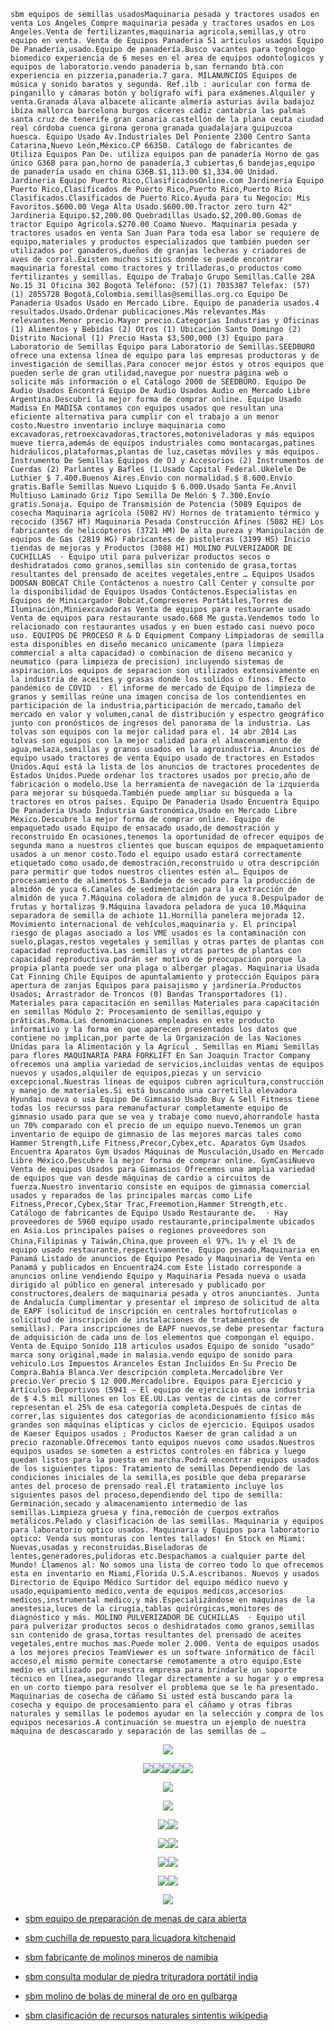 
```
sbm equipos de semillas usadosMaquinaria pesada y tractores usados en venta Los Angeles Compre maquinaria pesada y tractores usados en Los Angeles.Venta de fertilizantes,maquinaria agricola,semillas,y otro equipo en venta. Venta de Equipos Panaderia 51 articulos usados Equipo De Panadería,usado.Equipo de panadería.Busco vacantes para tegnologo biomedico experiencia de 6 meses en el area de equipos odontologicos y equipos de laboratorio.vendo panaderia b,san fernando btà.con experiencia en pizzeria,panaderia.7 gara. MILANUNCIOS Equipos de música y sonido baratos y segunda. Ref.ilb : auricular con forma de pinganillo y cámaras botón y bolígrafo wifi para exámenes.Alquiler y venta.Granada álava albacete alicante almería asturias ávila badajoz ibiza mallorca barcelona burgos cáceres cádiz cantabria las palmas santa cruz de tenerife gran canaria castellón de la plana ceuta ciudad real córdoba cuenca girona gerona granada guadalajara guipuzcoa huesca. Equipo Usado Av.Industriales Del Poniente 2300 Centro Santa Catarina,Nuevo León,México.CP 66350. Catálogo de fabricantes de Utiliza Equipos Pan De. utiliza equipos pan de panadería Horno de gas único G36B para pan,horno de panadería,3 cubiertas,6 bandejas,equipo de panadería usado en china G36B.$1,113.00 $1,334.00 Unidad. Jardineria Equipo Puerto Rico,ClasificadosOnline.com Jardineria Equipo Puerto Rico,Clasificados de Puerto Rico,Puerto Rico,Puerto Rico Clasificados.Clasificados de Puerto Rico.Ayuda para tu Negocio: Mis Favoritos.$600.00 Vega Alta Usado.$600.00.Tractor zero turn 42" Jardineria Equipo.$2,200.00 Quebradillas Usado.$2,200.00.Gomas de tractor Equipo Agricola.$270.00 Coamo Nuevo. Maquinaria pesada y tractores usados en venta San Juan Para toda esa labor se requiere de equipo,materiales y productos especializados que también pueden ser utilizados por ganaderos,dueños de granjas lecheras y criadores de aves de corral.Existen muchos sitios donde se puede encontrar maquinaria forestal como tractores y trilladoras,o productos como fertilizantes y semillas. Equipo de Trabajo Grupo Semillas.Calle 28A No.15 31 Oficina 302 Bogotá Teléfono: (57)(1) 7035387 Telefax: (57) (1) 2855728 Bogotá,Colombia.semillas@semillas.org.co Equipo De Panaderia Usados Usado en Mercado Libre. Equipo de panaderia usados.4 resultados.Usado.Ordenar publicaciones.Más relevantes.Más relevantes.Menor precio.Mayor precio.Categorías Industrias y Oficinas (1) Alimentos y Bebidas (2) Otros (1) Ubicación Santo Domingo (2) Distrito Nacional (1) Precio Hasta $3,500,000 (3) Equipo para Laboratorio de Semillas Equipo para Laboratorio de Semillas.SEEDBURO ofrece una extensa línea de equipo para las empresas productoras y de investigación de semillas.Para conocer mejor éstos y otros equipos que pueden serle de gran utilidad,navegue por nuestra página web o solicite más información o el Catálogo 2000 de SEEDBURO. Equipo De Audio Usados Encontrá Equipo De Audio Usados Audio en Mercado Libre Argentina.Descubrí la mejor forma de comprar online. Equipo Usado Madisa En MADISA contamos con equipos usados que resultan una eficiente alternativa para cumplir con el trabajo a un menor costo.Nuestro inventario incluye maquinaria como excavadoras,retroexcavadoras,tractores,motoniveladoras y más equipos mueve tierra,además de equipos industriales como montacargas,patines hidráulicos,plataformas,plantas de luz,casetas móviles y más equipos. Instrumento De Semillas Equipos de DJ y Accesorios (2) Instrumentos de Cuerdas (2) Parlantes y Bafles (1.Usado Capital Federal.Ukelele De Luthier $ 7.400.Buenos Aires.Envío con normalidad.$ 8.600.Envío gratis.Bafle Semillas Nuevo Liquido $ 6.000.Usado Santa Fe.Anvil Multiuso Laminado Griz Tipo Semilla De Melón $ 7.300.Envío gratis.Sonaja. Equipo de Transmisión de Potencia (5089 Equipos de cosecha Maquinaria agrícola (5082 HV) Hornos de tratamiento térmico y recocido (3567 HT) Maquinaria Pesada Construcción Afines (5082 HE) Los fabricantes de helicópteros (3721 HM) De alta pureza y Manipulación de equipos de Gas (2819 HG) Fabricantes de pistoleras (3199 HS) Inicio tiendas de mejoras y Productos (3088 HI) MOLINO PULVERIZADOR DE CUCHILLAS  · Equipo util para pulverizar productos secos o deshidratados como granos,semillas sin contenido de grasa,tortas resultantes del prensado de aceites vegetales,entre … Equipos Usados DOOSAN BOBCAT Chile Contáctenos a nuestro Call Center y consulte por la disponibilidad de Equipos Usados Contáctenos.Especialistas en Equipos de Minicargador Bobcat,Compresores Portátiles,Torres de Iluminación,Miniexcavadoras Venta de equipos para restaurante usado Venta de equipos para restaurante usado.668 Me gusta.Vendemos todo lo relacionado con restaurantes usados y en buen estado casi nuevo poco uso. EQUIPOS DE PROCESO R & D Equipment Company Limpiadoras de semilla esta disponibles en diseño mecanico unicamente (para limpieza commercial a alta capacidad) o combinacion de diseno mecanico y neumatico (para limpieza de precision) incluyendo sistemas de aspiracion.Los equipos de separacion son utilizados extensivamente en la industria de aceites y grasas donde los solidos o finos. Efecto pandémico de COVID  · El informe de mercado de Equipo de limpieza de granos y semillas reúne una imagen concisa de los contendientes en participación de la industria,participación de mercado,tamaño del mercado en valor y volumen,canal de distribución y espectro geográfico junto con pronósticos de ingresos del panorama de la industria. Las tolvas son equipos con la mejor calidad para el. 14 abr 2014 Las tolvas son equipos con la mejor calidad para el almacenamiento de agua,melaza,semillas y granos usados en la agroindustria. Anuncios de equipo usado tractores de venta Equipo usado de tractores en Estados Unidos.Aquí está la lista de los anuncios de tractores procedentes de Estados Unidos.Puede ordenar los tractores usados por precio,año de fabricación o modelo.Use la herramienta de navegación de la izquierda para mejorar su búsqueda.También puede ampliar su búsqueda a la tractores en otros países. Equipo De Panaderia Usado Encuentra Equipo De Panaderia Usado Industria Gastronómica,Usado en Mercado Libre México.Descubre la mejor forma de comprar online. Equipo de empaquetado usado Equipo de ensacado usado,de demostración y reconstruido En ocasiones,tenemos la oportunidad de ofrecer equipos de segunda mano a nuestros clientes que buscan equipos de empaquetamiento usados a un menor costo.Todo el equipo usado estará correctamente etiquetado como usado,de demostración,reconstruido u otra descripción para permitir que todos nuestros clientes estén al… Equipos de procesamiento de alimentos 5.Bandeja de secado para la producción de almidón de yuca 6.Canales de sedimentación para la extracción de almidón de yuca 7.Máquina coladora de almidón de yuca 8.Despulpador de frutas y hortalizas 9.Máquina lavadora peladora de yuca 10.Máquina separadora de semilla de achiote 11.Hornilla panelera mejorada 12. Movimiento internacional de vehículos,maquinaria y. El principal riesgo de plagas asociado a los VME usados es la contaminación con suelo,plagas,restos vegetales y semillas y otras partes de plantas con capacidad reproductiva.Las semillas y otras partes de plantas con capacidad reproductiva podrán ser motivo de preocupación porque la propia planta puede ser una plaga o albergar plagas. Maquinaria Usada Cat Finning Chile Equipos de apuntalamiento y protección Equipos para apertura de zanjas Equipos para paisajismo y jardinería.Productos Usados; Arrastrador de Troncos (0) Bandas Transportadores (1). Materiales para capacitación en semillas Materiales para capacitación en semillas Módulo 2: Procesamiento de semillas,equipo y práticas.Roma.Las denominaciones empleadas en este producto informativo y la forma en que aparecen presentados los datos que contiene no implican,por parte de la Organización de las Naciones Unidas para la Alimentación y la Agricul . Semillas en Miami Semillas para flores MAQUINARIA PARA FORKLIFT En San Joaquin Tractor Company ofrecemos una amplia variedad de servicios,incluidas ventas de equipos nuevos y usados,alquiler de equipos,piezas y un servicio excepcional.Nuestras líneas de equipos cubren agricultura,construcción y manejo de materiales.Si está buscando una carretilla elevadora Hyundai nueva o usa Equipo De Gimnasio Usado Buy & Sell Fitness tiene todas los recursos para remanufacturar completamente equipo de gimnasio usado para que se vea y trabaje como nuevo,ahorrandole hasta un 70% comparado con el precio de un equipo nuevo.Tenemos un gran inventario de equipo de gimnasio de las mejores marcas tales como Hammer Strength,Life Fitness,Precor,Cybex,etc. Aparatos Gym Usados Encuentra Aparatos Gym Usados Máquinas de Musculación,Usado en Mercado Libre México.Descubre la mejor forma de comprar online. GymCasiNuevo Venta de equipos Usados para Gimnasios Ofrecemos una amplia variedad de equipos que van desde máquinas de cardio a circuitos de fuerza.Nuestro inventario consiste en equipos de gimnasia comercial usados y reparados de las principales marcas como Life Fitness,Precor,Cybex,Star Trac,Freemotion,Hammer Strength,etc. Catálogo de fabricantes de Equipo Usado Restaurante de.  · Hay proveedores de 5960 equipo usado restaurante,principalmente ubicados en Asia.Los principales países o regiones proveedores son China,Filipinas y Taiwán,China,que proveen el 97%，1% y el 1% de equipo usado restaurante,respectivamente. Equipo pesado,Maquinaria en Panamá Listado de anuncios de Equipo Pesado y Maquinaria de Venta en Panamá y publicados en Encuentra24.com Este listado corresponde a anuncios online vendiendo Equipo y Maquinaria Pesada nueva o usada dirigido al público en general interesado y publicado por constructores,dealers de maquinaria pesada y otros anunciantes. Junta de Andalucía Cumplimentar y presentar el impreso de solicitud de alta de EAPF (solicitud de inscripción en centrales hortofrutícolas o solicitud de inscripción de instalaciones de tratamientos de semillas). Para inscripciones de EAPF nuevos,se debe presentar factura de adquisición de cada uno de los elementos que compongan el equipo. Venta de Equipo Sonido 118 articulos usados Equipo de sonido "usado" marca sony original,made in malasia.vendo equipo de sonido para vehiculo.Los Impuestos Aranceles Estan Incluidos En Su Precio De Compra.Bahía Blanca.Ver descripción completa.Mercadolibre Ver precio.Ver precio $ 12 000.Mercadolibre. Equipos para Ejercicio y Artículos Deportivos (5941 — El equipo de ejercicio es una industria de $ 4.5 mil millones en los EE.UU.Las ventas de cintas de correr representan el 25% de esa categoría completa.Después de cintas de correr,las siguientes dos categorías de acondicionamiento físico más grandes son máquinas elípticas y ciclos de ejercicio. Equipos usados de Kaeser Equipos usados ; Productos Kaeser de gran calidad a un precio razonable.Ofrecemos tanto equipos nuevos como usados.Nuestros equipos usados se someten a estrictos controles en fábrica y luego quedan listos para la puesta en marcha.Podrá encontrar equipos usados de los siguientes tipos: Tratamiento de semillas Dependiendo de las condiciones iniciales de la semilla,es posible que deba prepararse antes del proceso de prensado real.El tratamiento incluye los siguientes pasos del proceso,dependiendo del tipo de semilla: Germinación,secado y almacenamiento intermedio de las semillas.Limpieza gruesa y fina,remoción de cuerpos extraños metálicos.Pelado y clasificación de las semillas. Maquinaria y equipos para laboratorio optico usados. Maquinaria y Equipos para laboratorio optico: Venda sus monturas con lentes tallados! En Stock en Miami: Nuevas,usadas y reconstruidas.Biseladoras de lentes,generadores,pulidoras etc.Despachamos a cualquier parte del Mundo! Llamenos al: No somos una lista de correo todo lo que ofrecemos esta en inventario en Miami,Florida U.S.A.escribanos. Nuevos y usados Directorio de Equipo Médico Surtidor del equipo médico nuevo y usado,equipamiento medico,venta de equipos medicos,accesorios medicos,instrumental medico,y más.Especializándose en máquinas de la anestesia,luces de la cirugía,tablas quirúrgicas,monitores de diagnóstico y más. MOLINO PULVERIZADOR DE CUCHILLAS  · Equipo util para pulverizar productos secos o deshidratados como granos,semillas sin contenido de grasa,tortas resultantes del prensado de aceites vegetales,entre muchos mas.Puede moler 2.000. Venta de equipos usados a los mejores precios TeamViewer es un software informático de fácil acceso,el mismo permite conectarse remotamente a otro equipo.Este medio es utilizado por nuestra empresa para brindarle un soporte técnico en línea,asegurando llegar directamente a su hogar y o empresa en un corto tiempo para resolver el problema que se le ha presentado. Maquinarias de cosecha de cáñamo Si usted está buscando para la cosecha y equipo de procesamiento para el cáñamo y otras fibras naturales y semillas le podemos ayudar en la selección y compra de los equipos necesarios.A continuación se muestra un ejemplo de nuestra máquina de descascarado y separación de las semillas de … 
```

<div align="center">

<a href="https://es-crusher.shibang-china.com/github&k=sbm+equipos+de+semillas+usados"><img src="https://static.shibang-china.com/es/crusher/logo.jpg"></a>

<a href="https://es-crusher.shibang-china.com/github&k=sbm+equipos+de+semillas+usados"><img src="https://static.shibang-china.com/es/crusher/index.jpg"></a><a href="https://es-crusher.shibang-china.com/material.htmlgithub&k=sbm+equipos+de+semillas+usados"><img src="https://static.shibang-china.com/es/crusher/material.jpg"></a><a href="https://es-crusher.shibang-china.com/application.htmlgithub&k=sbm+equipos+de+semillas+usados"><img src="https://static.shibang-china.com/es/crusher/application.jpg"></a><a href="https://es-crusher.shibang-china.com/aboutus.htmlgithub&k=sbm+equipos+de+semillas+usados"><img src="https://static.shibang-china.com/es/crusher/aboutus.jpg"></a><a href="https://es-crusher.shibang-china.com/contact.htmlgithub&k=sbm+equipos+de+semillas+usados"><img src="https://static.shibang-china.com/es/crusher/contact.jpg"></a>

<a href="https://es-crusher.shibang-china.com/github&k=sbm+equipos+de+semillas+usados"><img src="https://static.shibang-china.com/es/crusher/banner.jpg"></a>

<a href="https://swt.shibang-china.com/github&k=sbm+equipos+de+semillas+usados"><img src="https://static.shibang-china.com/es/crusher/text.jpg"></a>

<a href="https://swt.shibang-china.com/github&k=sbm+equipos+de+semillas+usados"><img src="https://static.shibang-china.com/es/crusher/chat.jpg"></a><a href="https://es-crusher.shibang-china.com/contact.htmlgithub&k=sbm+equipos+de+semillas+usados"><img src="https://static.shibang-china.com/es/crusher/message.jpg"></a>

<a href="https://es-crusher.shibang-china.com/products/pe.htmlgithub&k=sbm+equipos+de+semillas+usados"><img src="https://static.shibang-china.com/es/crusher/pe.jpg"></a><a href="https://es-crusher.shibang-china.com/products/pf.htmlgithub&k=sbm+equipos+de+semillas+usados"><img src="https://static.shibang-china.com/es/crusher/pf.jpg"></a>

<a href="https://es-crusher.shibang-china.com/products/hpt.htmlgithub&k=sbm+equipos+de+semillas+usados"><img src="https://static.shibang-china.com/es/crusher/hpt.jpg"></a><a href="https://es-crusher.shibang-china.com/products/vsi.htmlgithub&k=sbm+equipos+de+semillas+usados"><img src="https://static.shibang-china.com/es/crusher/vsi.jpg"></a>

<a href="https://es-crusher.shibang-china.com/products/klv.htmlgithub&k=sbm+equipos+de+semillas+usados"><img src="https://static.shibang-china.com/es/crusher/klv.jpg"></a><a href="https://es-crusher.shibang-china.com/products/portable.htmlgithub&k=sbm+equipos+de+semillas+usados"><img src="https://static.shibang-china.com/es/crusher/portable.jpg"></a>

<a href="https://swt.shibang-china.com/github&k=sbm+equipos+de+semillas+usados"><img src="https://static.shibang-china.com/es/crusher/case.jpg"></a>

</div>


* [sbm equipo de preparación de menas de cara abierta](sbm%20equipo%20de%20preparaci%C3%B3n%20de%20menas%20de%20cara%20abierta.md)

* [sbm cuchilla de repuesto para licuadora kitchenaid](sbm%20cuchilla%20de%20repuesto%20para%20licuadora%20kitchenaid.md)

* [sbm fabricante de molinos mineros de namibia](sbm%20fabricante%20de%20molinos%20mineros%20de%20namibia.md)

* [sbm consulta modular de piedra trituradora portátil india](sbm%20consulta%20modular%20de%20piedra%20trituradora%20port%C3%A1til%20india.md)

* [sbm molino de bolas de mineral de oro en gulbarga](sbm%20molino%20de%20bolas%20de%20mineral%20de%20oro%20en%20gulbarga.md)

* [sbm clasificación de recursos naturales sintentis wikipedia](sbm%20clasificaci%C3%B3n%20de%20recursos%20naturales%20sintentis%20wikipedia.md)